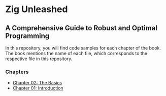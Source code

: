 # Zig Unleashed 
## A Comprehensive Guide to Robust and Optimal Programming 

In this repository, you will find code samples for each chapter of the book. The book mentions the name of each file, which corresponds to the respective file in this repository.

### Chapters  

- [Chapter 02: The Basics](https://github.com/MKProj/ZigUnleashed/tree/main/ch02)  
- [Chapter 01: Introduction](https://github.com/MKProj/ZigUnleashed/tree/main/ch01)  
